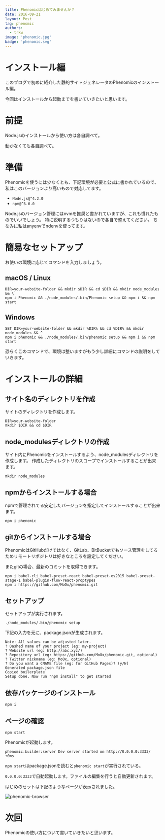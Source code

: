 ```yaml
---
title: Phenomicはじめてみませんか？
date: 2016-09-21
layout: Post
tag: phenomic
authors:
  - trkw
image: 'phenomic.jpg'
badge: 'phenomic.svg'
---
```


# インストール編

このブログで初めに紹介した静的サイトジェネレータのPhenomicのインストール編。

今回はインストールから起動までを書いていきたいと思います。

# 前提

Node.jsのインストールから使い方は各自調べて。

動かなくても各自調べて。

# 準備
Phenomicを使うには少なくとも、下記環境が必要と公式に書かれているので、私はこのバージョンより高いもので対応してます。

- `Node.js@^4.2.0`
- `npm@^3.0.0`

Node.jsのバージョン管理にはnvmを推奨と書かれていますが、これも慣れたものでいいでしょう。
特に説明するつもりはないので各自で整えてください。
ちなみに私はanyenvでndenvを使ってます。

# 簡易なセットアップ

お使いの環境に応じてコマンドを入力しましょう。

## macOS / Linux

```
DIR=your-website-folder && mkdir $DIR && cd $DIR && mkdir node_modules && \
npm i Phenomic && ./node_modules/.bin/Phenomic setup && npm i && npm start
```

## Windows

```
SET DIR=your-website-folder && mkdir %DIR% && cd %DIR% && mkdir node_modules && ^
npm i phenomic && ./node_modules/.bin/phenomic setup && npm i && npm start
```

恐らくこのコマンドで、環境は整いますがもう少し詳細にコマンドの説明をしていきます。

# インストールの詳細

## サイト名のディレクトリを作成

サイトのディレクトリを作成します。

```
DIR=your-website-folder
mkdir $DIR && cd $DIR
```

## node_modulesディレクトリの作成

サイト内にPhenomicをインストールするよう、node_modulesディレクトリを作成します。
作成したディレクトリのスコープでインストールすることが出来ます。

```
mkdir node_modules
```

## npmからインストールする場合

npmで管理されてる安定したバージョンを指定してインストールすることが出来ます。

```
npm i phenomic
```

## gitからインストールする場合

PhenomicはGitHubだけではなく、GitLab、BitBucketでもソース管理をしてるためリモートリポジトリは好きなところを設定してください。

またgitの場合、最新のコミットを取得できます。

```
npm i babel-cli babel-preset-react babel-preset-es2015 babel-preset-stage-1 babel-plugin-flow-react-proptypes
npm i https://github.com/MoOx/phenomic.git
```

## セットアップ

セットアップが実行されます。

```
./node_modules/.bin/phenomic setup
```

下記の入力を元に、package.jsonが生成されます。

```
Note: All values can be adjusted later.
? Dashed name of your project (eg: my-project)
? Website url (eg: http://abc.xyz/)
? Repository url (eg: https://github.com/MoOx/phenomic.git, optional)
? Twitter nickname (eg: MoOx, optional)
? Do you want a CNAME file (eg: for GitHub Pages)? (y/N)
Generated package.json file
Copied boilerplate
Setup done. Now run "npm install" to get started
```

## 依存パッケージのインストール

```
npm i
```
## ページの確認

```
npm start
```

Phenomicが起動します。

```
phenomic:builder:server Dev server started on http://0.0.0.0:3333/ +0ms
```

`npm start`はpackage.jsonを読むと`phenomic start`が実行されている。

`0.0.0.0:3333`で自動起動します。ファイルの編集を行うと自動更新されます。

はじめのセットは下記のようなページが表示されました。

![phenomic-browser](https://cloud.githubusercontent.com/assets/2557813/18695047/0d574b26-7fea-11e6-9402-9cb7848fd06d.png)

# 次回
Phenomicの使い方について書いていきたいと思います。